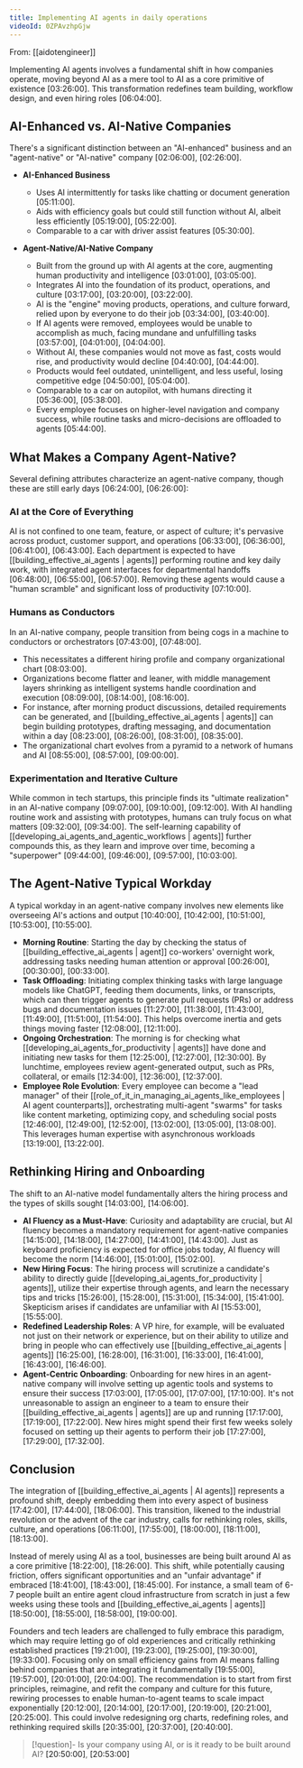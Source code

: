 ```yaml
---
title: Implementing AI agents in daily operations
videoId: 0ZPAvzhpGjw
---
```


From: [[aidotengineer]] <br/> 

Implementing AI agents involves a fundamental shift in how companies operate, moving beyond AI as a mere tool to AI as a core primitive of existence <a class="yt-timestamp" data-t="03:26:00">[03:26:00]</a>. This transformation redefines team building, workflow design, and even hiring roles <a class="yt-timestamp" data-t="06:04:00">[06:04:00]</a>.

## AI-Enhanced vs. AI-Native Companies

There's a significant distinction between an "AI-enhanced" business and an "agent-native" or "AI-native" company <a class="yt-timestamp" data-t="02:06:00">[02:06:00]</a>, <a class="yt-timestamp" data-t="02:26:00">[02:26:00]</a>.

*   **AI-Enhanced Business**
    *   Uses AI intermittently for tasks like chatting or document generation <a class="yt-timestamp" data-t="05:11:00">[05:11:00]</a>.
    *   Aids with efficiency goals but could still function without AI, albeit less efficiently <a class="yt-timestamp" data-t="05:19:00">[05:19:00]</a>, <a class="yt-timestamp" data-t="05:22:00">[05:22:00]</a>.
    *   Comparable to a car with driver assist features <a class="yt-timestamp" data-t="05:30:00">[05:30:00]</a>.

*   **Agent-Native/AI-Native Company**
    *   Built from the ground up with AI agents at the core, augmenting human productivity and intelligence <a class="yt-timestamp" data-t="03:01:00">[03:01:00]</a>, <a class="yt-timestamp" data-t="03:05:00">[03:05:00]</a>.
    *   Integrates AI into the foundation of its product, operations, and culture <a class="yt-timestamp" data-t="03:17:00">[03:17:00]</a>, <a class="yt-timestamp" data-t="03:20:00">[03:20:00]</a>, <a class="yt-timestamp" data-t="03:22:00">[03:22:00]</a>.
    *   AI is the "engine" moving products, operations, and culture forward, relied upon by everyone to do their job <a class="yt-timestamp" data-t="03:34:00">[03:34:00]</a>, <a class="yt-timestamp" data-t="03:40:00">[03:40:00]</a>.
    *   If AI agents were removed, employees would be unable to accomplish as much, facing mundane and unfulfilling tasks <a class="yt-timestamp" data-t="03:57:00">[03:57:00]</a>, <a class="yt-timestamp" data-t="04:01:00">[04:01:00]</a>, <a class="yt-timestamp" data-t="04:04:00">[04:04:00]</a>.
    *   Without AI, these companies would not move as fast, costs would rise, and productivity would decline <a class="yt-timestamp" data-t="04:40:00">[04:40:00]</a>, <a class="yt-timestamp" data-t="04:44:00">[04:44:00]</a>.
    *   Products would feel outdated, unintelligent, and less useful, losing competitive edge <a class="yt-timestamp" data-t="04:50:00">[04:50:00]</a>, <a class="yt-timestamp" data-t="05:04:00">[05:04:00]</a>.
    *   Comparable to a car on autopilot, with humans directing it <a class="yt-timestamp" data-t="05:36:00">[05:36:00]</a>, <a class="yt-timestamp" data-t="05:38:00">[05:38:00]</a>.
    *   Every employee focuses on higher-level navigation and company success, while routine tasks and micro-decisions are offloaded to agents <a class="yt-timestamp" data-t="05:44:00">[05:44:00]</a>.

## What Makes a Company Agent-Native?

Several defining attributes characterize an agent-native company, though these are still early days <a class="yt-timestamp" data-t="06:24:00">[06:24:00]</a>, <a class="yt-timestamp" data-t="06:26:00">[06:26:00]</a>:

### AI at the Core of Everything
AI is not confined to one team, feature, or aspect of culture; it's pervasive across product, customer support, and operations <a class="yt-timestamp" data-t="06:33:00">[06:33:00]</a>, <a class="yt-timestamp" data-t="06:36:00">[06:36:00]</a>, <a class="yt-timestamp" data-t="06:41:00">[06:41:00]</a>, <a class="yt-timestamp" data-t="06:43:00">[06:43:00]</a>. Each department is expected to have [[building_effective_ai_agents | agents]] performing routine and key daily work, with integrated agent interfaces for departmental handoffs <a class="yt-timestamp" data-t="06:48:00">[06:48:00]</a>, <a class="yt-timestamp" data-t="06:55:00">[06:55:00]</a>, <a class="yt-timestamp" data-t="06:57:00">[06:57:00]</a>. Removing these agents would cause a "human scramble" and significant loss of productivity <a class="yt-timestamp" data-t="07:10:00">[07:10:00]</a>.

### Humans as Conductors
In an AI-native company, people transition from being cogs in a machine to conductors or orchestrators <a class="yt-timestamp" data-t="07:43:00">[07:43:00]</a>, <a class="yt-timestamp" data-t="07:48:00">[07:48:00]</a>.
*   This necessitates a different hiring profile and company organizational chart <a class="yt-timestamp" data-t="08:03:00">[08:03:00]</a>.
*   Organizations become flatter and leaner, with middle management layers shrinking as intelligent systems handle coordination and execution <a class="yt-timestamp" data-t="08:09:00">[08:09:00]</a>, <a class="yt-timestamp" data-t="08:14:00">[08:14:00]</a>, <a class="yt-timestamp" data-t="08:16:00">[08:16:00]</a>.
*   For instance, after morning product discussions, detailed requirements can be generated, and [[building_effective_ai_agents | agents]] can begin building prototypes, drafting messaging, and documentation within a day <a class="yt-timestamp" data-t="08:23:00">[08:23:00]</a>, <a class="yt-timestamp" data-t="08:26:00">[08:26:00]</a>, <a class="yt-timestamp" data-t="08:31:00">[08:31:00]</a>, <a class="yt-timestamp" data-t="08:35:00">[08:35:00]</a>.
*   The organizational chart evolves from a pyramid to a network of humans and AI <a class="yt-timestamp" data-t="08:55:00">[08:55:00]</a>, <a class="yt-timestamp" data-t="08:57:00">[08:57:00]</a>, <a class="yt-timestamp" data-t="09:00:00">[09:00:00]</a>.

### Experimentation and Iterative Culture
While common in tech startups, this principle finds its "ultimate realization" in an AI-native company <a class="yt-timestamp" data-t="09:07:00">[09:07:00]</a>, <a class="yt-timestamp" data-t="09:10:00">[09:10:00]</a>, <a class="yt-timestamp" data-t="09:12:00">[09:12:00]</a>. With AI handling routine work and assisting with prototypes, humans can truly focus on what matters <a class="yt-timestamp" data-t="09:32:00">[09:32:00]</a>, <a class="yt-timestamp" data-t="09:34:00">[09:34:00]</a>. The self-learning capability of [[developing_ai_agents_and_agentic_workflows | agents]] further compounds this, as they learn and improve over time, becoming a "superpower" <a class="yt-timestamp" data-t="09:44:00">[09:44:00]</a>, <a class="yt-timestamp" data-t="09:46:00">[09:46:00]</a>, <a class="yt-timestamp" data-t="09:57:00">[09:57:00]</a>, <a class="yt-timestamp" data-t="10:03:00">[10:03:00]</a>.

## The Agent-Native Typical Workday

A typical workday in an agent-native company involves new elements like overseeing AI's actions and output <a class="yt-timestamp" data-t="10:40:00">[10:40:00]</a>, <a class="yt-timestamp" data-t="10:42:00">[10:42:00]</a>, <a class="yt-timestamp" data-t="10:51:00">[10:51:00]</a>, <a class="yt-timestamp" data-t="10:53:00">[10:53:00]</a>, <a class="yt-timestamp" data-t="10:55:00">[10:55:00]</a>.

*   **Morning Routine**: Starting the day by checking the status of [[building_effective_ai_agents | agent]] co-workers' overnight work, addressing tasks needing human attention or approval <a class="yt-timestamp" data-t="00:26:00">[00:26:00]</a>, <a class="yt-timestamp" data-t="00:30:00">[00:30:00]</a>, <a class="yt-timestamp" data-t="00:33:00">[00:33:00]</a>.
*   **Task Offloading**: Initiating complex thinking tasks with large language models like ChatGPT, feeding them documents, links, or transcripts, which can then trigger agents to generate pull requests (PRs) or address bugs and documentation issues <a class="yt-timestamp" data-t="11:27:00">[11:27:00]</a>, <a class="yt-timestamp" data-t="11:38:00">[11:38:00]</a>, <a class="yt-timestamp" data-t="11:43:00">[11:43:00]</a>, <a class="yt-timestamp" data-t="11:49:00">[11:49:00]</a>, <a class="yt-timestamp" data-t="11:51:00">[11:51:00]</a>, <a class="yt-timestamp" data-t="11:54:00">[11:54:00]</a>. This helps overcome inertia and gets things moving faster <a class="yt-timestamp" data-t="12:08:00">[12:08:00]</a>, <a class="yt-timestamp" data-t="12:11:00">[12:11:00]</a>.
*   **Ongoing Orchestration**: The morning is for checking what [[developing_ai_agents_for_productivity | agents]] have done and initiating new tasks for them <a class="yt-timestamp" data-t="12:25:00">[12:25:00]</a>, <a class="yt-timestamp" data-t="12:27:00">[12:27:00]</a>, <a class="yt-timestamp" data-t="12:30:00">[12:30:00]</a>. By lunchtime, employees review agent-generated output, such as PRs, collateral, or emails <a class="yt-timestamp" data-t="12:34:00">[12:34:00]</a>, <a class="yt-timestamp" data-t="12:36:00">[12:36:00]</a>, <a class="yt-timestamp" data-t="12:37:00">[12:37:00]</a>.
*   **Employee Role Evolution**: Every employee can become a "lead manager" of their [[role_of_it_in_managing_ai_agents_like_employees | AI agent counterparts]], orchestrating multi-agent "swarms" for tasks like content marketing, optimizing copy, and scheduling social posts <a class="yt-timestamp" data-t="12:46:00">[12:46:00]</a>, <a class="yt-timestamp" data-t="12:49:00">[12:49:00]</a>, <a class="yt-timestamp" data-t="12:52:00">[12:52:00]</a>, <a class="yt-timestamp" data-t="13:02:00">[13:02:00]</a>, <a class="yt-timestamp" data-t="13:05:00">[13:05:00]</a>, <a class="yt-timestamp" data-t="13:08:00">[13:08:00]</a>. This leverages human expertise with asynchronous workloads <a class="yt-timestamp" data-t="13:19:00">[13:19:00]</a>, <a class="yt-timestamp" data-t="13:22:00">[13:22:00]</a>.

## Rethinking Hiring and Onboarding

The shift to an AI-native model fundamentally alters the hiring process and the types of skills sought <a class="yt-timestamp" data-t="14:03:00">[14:03:00]</a>, <a class="yt-timestamp" data-t="14:06:00">[14:06:00]</a>.

*   **AI Fluency as a Must-Have**: Curiosity and adaptability are crucial, but AI fluency becomes a mandatory requirement for agent-native companies <a class="yt-timestamp" data-t="14:15:00">[14:15:00]</a>, <a class="yt-timestamp" data-t="14:18:00">[14:18:00]</a>, <a class="yt-timestamp" data-t="14:27:00">[14:27:00]</a>, <a class="yt-timestamp" data-t="14:41:00">[14:41:00]</a>, <a class="yt-timestamp" data-t="14:43:00">[14:43:00]</a>. Just as keyboard proficiency is expected for office jobs today, AI fluency will become the norm <a class="yt-timestamp" data-t="14:46:00">[14:46:00]</a>, <a class="yt-timestamp" data-t="15:01:00">[15:01:00]</a>, <a class="yt-timestamp" data-t="15:02:00">[15:02:00]</a>.
*   **New Hiring Focus**: The hiring process will scrutinize a candidate's ability to directly guide [[developing_ai_agents_for_productivity | agents]], utilize their expertise through agents, and learn the necessary tips and tricks <a class="yt-timestamp" data-t="15:26:00">[15:26:00]</a>, <a class="yt-timestamp" data-t="15:28:00">[15:28:00]</a>, <a class="yt-timestamp" data-t="15:31:00">[15:31:00]</a>, <a class="yt-timestamp" data-t="15:34:00">[15:34:00]</a>, <a class="yt-timestamp" data-t="15:41:00">[15:41:00]</a>. Skepticism arises if candidates are unfamiliar with AI <a class="yt-timestamp" data-t="15:53:00">[15:53:00]</a>, <a class="yt-timestamp" data-t="15:55:00">[15:55:00]</a>.
*   **Redefined Leadership Roles**: A VP hire, for example, will be evaluated not just on their network or experience, but on their ability to utilize and bring in people who can effectively use [[building_effective_ai_agents | agents]] <a class="yt-timestamp" data-t="16:25:00">[16:25:00]</a>, <a class="yt-timestamp" data-t="16:28:00">[16:28:00]</a>, <a class="yt-timestamp" data-t="16:31:00">[16:31:00]</a>, <a class="yt-timestamp" data-t="16:33:00">[16:33:00]</a>, <a class="yt-timestamp" data-t="16:41:00">[16:41:00]</a>, <a class="yt-timestamp" data-t="16:43:00">[16:43:00]</a>, <a class="yt-timestamp" data-t="16:46:00">[16:46:00]</a>.
*   **Agent-Centric Onboarding**: Onboarding for new hires in an agent-native company will involve setting up agentic tools and systems to ensure their success <a class="yt-timestamp" data-t="17:03:00">[17:03:00]</a>, <a class="yt-timestamp" data-t="17:05:00">[17:05:00]</a>, <a class="yt-timestamp" data-t="17:07:00">[17:07:00]</a>, <a class="yt-timestamp" data-t="17:10:00">[17:10:00]</a>. It's not unreasonable to assign an engineer to a team to ensure their [[building_effective_ai_agents | agents]] are up and running <a class="yt-timestamp" data-t="17:17:00">[17:17:00]</a>, <a class="yt-timestamp" data-t="17:19:00">[17:19:00]</a>, <a class="yt-timestamp" data-t="17:22:00">[17:22:00]</a>. New hires might spend their first few weeks solely focused on setting up their agents to perform their job <a class="yt-timestamp" data-t="17:27:00">[17:27:00]</a>, <a class="yt-timestamp" data-t="17:29:00">[17:29:00]</a>, <a class="yt-timestamp" data-t="17:32:00">[17:32:00]</a>.

## Conclusion

The integration of [[building_effective_ai_agents | AI agents]] represents a profound shift, deeply embedding them into every aspect of business <a class="yt-timestamp" data-t="17:42:00">[17:42:00]</a>, <a class="yt-timestamp" data-t="17:44:00">[17:44:00]</a>, <a class="yt-timestamp" data-t="18:06:00">[18:06:00]</a>. This transition, likened to the industrial revolution or the advent of the car industry, calls for rethinking roles, skills, culture, and operations <a class="yt-timestamp" data-t="06:11:00">[06:11:00]</a>, <a class="yt-timestamp" data-t="17:55:00">[17:55:00]</a>, <a class="yt-timestamp" data-t="18:00:00">[18:00:00]</a>, <a class="yt-timestamp" data-t="18:11:00">[18:11:00]</a>, <a class="yt-timestamp" data-t="18:13:00">[18:13:00]</a>.

Instead of merely using AI as a tool, businesses are being built around AI as a core primitive <a class="yt-timestamp" data-t="18:22:00">[18:22:00]</a>, <a class="yt-timestamp" data-t="18:26:00">[18:26:00]</a>. This shift, while potentially causing friction, offers significant opportunities and an "unfair advantage" if embraced <a class="yt-timestamp" data-t="18:41:00">[18:41:00]</a>, <a class="yt-timestamp" data-t="18:43:00">[18:43:00]</a>, <a class="yt-timestamp" data-t="18:45:00">[18:45:00]</a>. For instance, a small team of 6-7 people built an entire agent cloud infrastructure from scratch in just a few weeks using these tools and [[building_effective_ai_agents | agents]] <a class="yt-timestamp" data-t="18:50:00">[18:50:00]</a>, <a class="yt-timestamp" data-t="18:55:00">[18:55:00]</a>, <a class="yt-timestamp" data-t="18:58:00">[18:58:00]</a>, <a class="yt-timestamp" data-t="19:00:00">[19:00:00]</a>.

Founders and tech leaders are challenged to fully embrace this paradigm, which may require letting go of old experiences and critically rethinking established practices <a class="yt-timestamp" data-t="19:21:00">[19:21:00]</a>, <a class="yt-timestamp" data-t="19:23:00">[19:23:00]</a>, <a class="yt-timestamp" data-t="19:25:00">[19:25:00]</a>, <a class="yt-timestamp" data-t="19:30:00">[19:30:00]</a>, <a class="yt-timestamp" data-t="19:33:00">[19:33:00]</a>. Focusing only on small efficiency gains from AI means falling behind companies that are integrating it fundamentally <a class="yt-timestamp" data-t="19:55:00">[19:55:00]</a>, <a class="yt-timestamp" data-t="19:57:00">[19:57:00]</a>, <a class="yt-timestamp" data-t="20:01:00">[20:01:00]</a>, <a class="yt-timestamp" data-t="20:04:00">[20:04:00]</a>. The recommendation is to start from first principles, reimagine, and refit the company and culture for this future, rewiring processes to enable human-to-agent teams to scale impact exponentially <a class="yt-timestamp" data-t="20:12:00">[20:12:00]</a>, <a class="yt-timestamp" data-t="20:14:00">[20:14:00]</a>, <a class="yt-timestamp" data-t="20:17:00">[20:17:00]</a>, <a class="yt-timestamp" data-t="20:19:00">[20:19:00]</a>, <a class="yt-timestamp" data-t="20:21:00">[20:21:00]</a>, <a class="yt-timestamp" data-t="20:25:00">[20:25:00]</a>. This could involve redesigning org charts, redefining roles, and rethinking required skills <a class="yt-timestamp" data-t="20:35:00">[20:35:00]</a>, <a class="yt-timestamp" data-t="20:37:00">[20:37:00]</a>, <a class="yt-timestamp" data-t="20:40:00">[20:40:00]</a>.

> [!question]- Is your company using AI, or is it ready to be built around AI? <a class="yt-timestamp" data-t="20:50:00">[20:50:00]</a>, <a class="yt-timestamp" data-t="20:53:00">[20:53:00]</a>